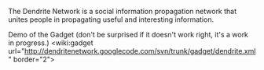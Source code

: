 The Dendrite Network is a social information propagation network that unites people in propagating useful and interesting information.


Demo of the Gadget (don't be surprised if it doesn't work right, it's a work in progress.)
&lt;wiki:gadget url="http://dendritenetwork.googlecode.com/svn/trunk/gadget/dendrite.xml" border="2"&gt;
